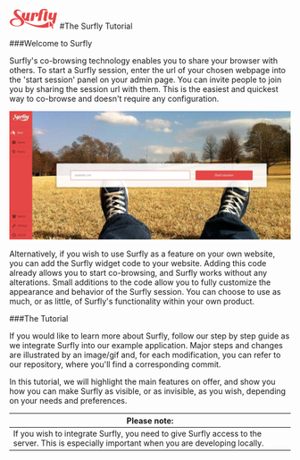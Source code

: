 ![logo](/images/logosmall.png)
#The Surfly Tutorial


###Welcome to Surfly

Surfly's co-browsing technology enables you to share your browser with others. To start a Surfly session, enter the url of your chosen webpage into the 'start session' panel on your admin page. You can invite people to join you by sharing the session url with them. This is the easiest and quickest way to co-browse and doesn't require any configuration.

![simply_browse](images/simplybrowse.jpg)

Alternatively, if you wish to use Surfly as a feature on your own website, you can add the Surfly widget code to your website. Adding this code already allows you to start co-browsing, and Surfly works without any alterations. Small additions to the code allow you to fully customize the appearance and behavior of the Surfly session. You can choose to use as much, or as little, of Surfly's functionality within your own product.

###The Tutorial

If you would like to learn more about Surfly, follow our step by step guide as we integrate Surfly into our example application. Major steps and changes are illustrated by an image/gif and, for each modification, you can refer to our repository, where you'll find a corresponding commit.

In this tutorial, we will highlight the main features on offer, and show you how you can make Surfly as visible, or as invisible, as you wish, depending on your needs and preferences.


| Please note: |
| ------------- | 
| If you wish to integrate Surfly, you need to give Surfly access to the server. This is especially important when you are developing locally.  | 


